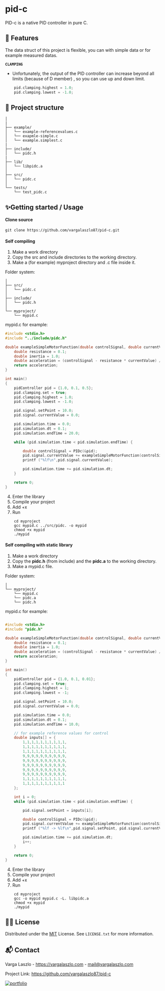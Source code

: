 # pid-c
PID-c is a native PID controller in pure C.


## 🚀 Features

The data struct of this project is flexible, you can with simple data or for example measured datas.

**`CLAMPING`** 
-  Unfortunately, the output of the PID controller can increase beyond all limits (because of D member) , so you can use up and down limit.

```C
    pid.clamping.highest = 1.0;
    pid.clamping.lowest = -1.0;
```

## 🧱 Project structure

```properties
│
|
├── example/
│   └── example-referencevalues.c
│   └── exapmle-simple.c
│   └── example.simplest.c
|
├── include/
│   └── pidc.h
|
├── lib/
│   └── libpidc.a
│
├── src/
│   └── pidc.c
│
└── tests/
    └── test_pidc.c
```

## ✨Getting started / Usage

#### Clone source

```
git clone https://github.com/vargalaszlo87/pid-c.git
```

#### Self compiling

1. Make a work directory
2. Copy the src and include directories to the working directory.
3. Make a (for example) myproject directory and .c file inside it.


Folder system:

```properties
│
├── src/
│   └── pidc.c
│
├── include/
│   └── pidc.h
│
└── myproject/
    └── mypid.c
```

mypid.c for example:

```c
#include <stdio.h>
#include "../include/pidc.h"

double exampleSimpleMotorFunction(double controlSignal, double currentValue) {
    double resistance = 0.1;
    double inertia = 1.0;
    double acceleration = (controlSignal - resistance * currentValue) / inertia;
    return acceleration;
}

int main()
{
    pidController pid = {1.0, 0.1, 0.5};
    pid.clamping.set = true;
    pid.clamping.highest = 1.0;
    pid.clamping.lowest = -1.0;

    pid.signal.setPoint = 10.0;
    pid.signal.currentValue = 0.0;

    pid.simulation.time = 0.0;
    pid.simulation.dt = 0.1;
    pid.simulation.endTime = 20.0;

    while (pid.simulation.time < pid.simulation.endTime) {

        double controlSignal = PIDc(&pid);
        pid.signal.currentValue += exampleSimpleMotorFunction(controlSignal, pid.signal.currentValue);
        printf ("%lf\n",pid.signal.currentValue);

        pid.simulation.time += pid.simulation.dt;
    }

    return 0;
}
```

4. Enter the library
5. Compile your project
6. Add +x
7. Run

```shell
    cd myproject
    gcc mypid.c ../src/pidc. -o mypid
    chmod +x mypid
    ./mypid
```

#### Self compiling with static library


1. Make a work directory
2. Copy the **pidc.h** (from include) and the **pidc.a** to the working directory.
3. Make a mypid.c file.

Folder system:

```properties
│
└── myproject/
    └── mypid.c
    └── pidc.a
    └── pidc.h
```

mypid.c for example:

```c

#include <stdio.h>
#include "pidc.h"

double exampleSimpleMotorFunction(double controlSignal, double currentValue) {
    double resistance = 0.1;
    double inertia = 1.0;
    double acceleration = (controlSignal - resistance * currentValue) / inertia;
    return acceleration;
}

int main()
{
    pidController pid = {1.0, 0.1, 0.01};
    pid.clamping.set = true;
    pid.clamping.highest = 1;
    pid.clamping.lowest = -1;

    pid.signal.setPoint = 10.0;
    pid.signal.currentValue = 0.0;

    pid.simulation.time = 0.0;
    pid.simulation.dt = 0.1;
    pid.simulation.endTime = 10.0;

    // for example reference values for control
    double inputs[] = {
        1,1,1,1,1,1,1,1,1,1,
        1,1,1,1,1,1,1,1,1,1,
        1,1,1,1,1,1,1,1,1,1,
        9,9,9,9,9,9,9,9,9,9,
        9,9,9,9,9,9,9,9,9,9,
        9,9,9,9,9,9,9,9,9,9,
        9,9,9,9,9,9,9,9,9,9,
        9,9,9,9,9,9,9,9,9,9,
        1,1,1,1,1,1,1,1,1,1,
        1,1,1,1,1,1,1,1,1,1
    };

    int i = 0;
    while (pid.simulation.time < pid.simulation.endTime) {

        pid.signal.setPoint = inputs[i];

        double controlSignal = PIDc(&pid);
        pid.signal.currentValue += exampleSimpleMotorFunction(controlSignal, pid.signal.currentValue);
        printf ("%lf -> %lf\n",pid.signal.setPoint, pid.signal.currentValue);

        pid.simulation.time += pid.simulation.dt;
        i++;
    }

    return 0;
}

```

4. Enter the library
5. Compile your project
6. Add +x
7. Run

```shell
    cd myproject
    gcc -o mypid mypid.c -L. libpidc.a
    chmod +x mypid
    ./mypid
```

## 👨‍⚖️ License

Distributed under the [MIT](https://choosealicense.com/licenses/mit/) License. See `LICENSE.txt` for more information.




## 📬 Contact

Varga Laszlo - https://vargalaszlo.com - mail@vargalaszlo.com

Project Link: https://github.com/vargalaszlo87/pid-c

[![portfolio](https://img.shields.io/badge/my_portfolio-000?style=for-the-badge&logo=ko-fi&logoColor=white)](http://vargalaszlo.com)

